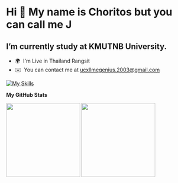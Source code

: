 
Hi 👋 My name is Choritos but you can call me J <br>
===============================================

I’m currently study at KMUTNB University.
-----------------------------------------

* 🌍  I'm Live in Thailand Rangsit
* ✉️  You can contact me at [ucxllmegenius.2003@gmail.com](mailto:ucxllmegenius.2003@gmail.com)

[![My Skills](https://skillicons.dev/icons?i=js,html,css,cpp,figma,git,github,java,lua,mongodb,py)](https://skillicons.dev)


<b>My GitHub Stats</b>


<a href="https://github.com/anuraghazra/github-readme-stats">
  <p><img align="left" height=200 align="left" src="https://github-readme-stats.vercel.app/api?username=Johneleanor" /></p>
</a>
<a href="https://github.com/anuraghazra/convoychat">
  <p><img align="left" height=200 align="center" src="https://github-readme-stats.vercel.app/api/top-langs?username=Johneleanor&layout=compact&langs_count=8&card_width=320" /></p>
</a>
